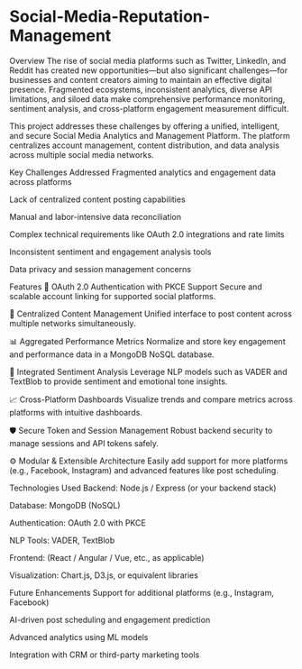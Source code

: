 # Social-Media-Reputation-Management

Overview
The rise of social media platforms such as Twitter, LinkedIn, and Reddit has created new opportunities—but also significant challenges—for businesses and content creators aiming to maintain an effective digital presence. Fragmented ecosystems, inconsistent analytics, diverse API limitations, and siloed data make comprehensive performance monitoring, sentiment analysis, and cross-platform engagement measurement difficult.

This project addresses these challenges by offering a unified, intelligent, and secure Social Media Analytics and Management Platform. The platform centralizes account management, content distribution, and data analysis across multiple social media networks.

Key Challenges Addressed
Fragmented analytics and engagement data across platforms

Lack of centralized content posting capabilities

Manual and labor-intensive data reconciliation

Complex technical requirements like OAuth 2.0 integrations and rate limits

Inconsistent sentiment and engagement analysis tools

Data privacy and session management concerns

Features
🔐 OAuth 2.0 Authentication with PKCE Support
Secure and scalable account linking for supported social platforms.

🧵 Centralized Content Management
Unified interface to post content across multiple networks simultaneously.

📊 Aggregated Performance Metrics
Normalize and store key engagement and performance data in a MongoDB NoSQL database.

🧠 Integrated Sentiment Analysis
Leverage NLP models such as VADER and TextBlob to provide sentiment and emotional tone insights.

📈 Cross-Platform Dashboards
Visualize trends and compare metrics across platforms with intuitive dashboards.

🛡️ Secure Token and Session Management
Robust backend security to manage sessions and API tokens safely.

⚙️ Modular & Extensible Architecture
Easily add support for more platforms (e.g., Facebook, Instagram) and advanced features like post scheduling.

Technologies Used
Backend: Node.js / Express (or your backend stack)

Database: MongoDB (NoSQL)

Authentication: OAuth 2.0 with PKCE

NLP Tools: VADER, TextBlob

Frontend: (React / Angular / Vue, etc., as applicable)

Visualization: Chart.js, D3.js, or equivalent libraries

Future Enhancements
Support for additional platforms (e.g., Instagram, Facebook)

AI-driven post scheduling and engagement prediction

Advanced analytics using ML models

Integration with CRM or third-party marketing tools
